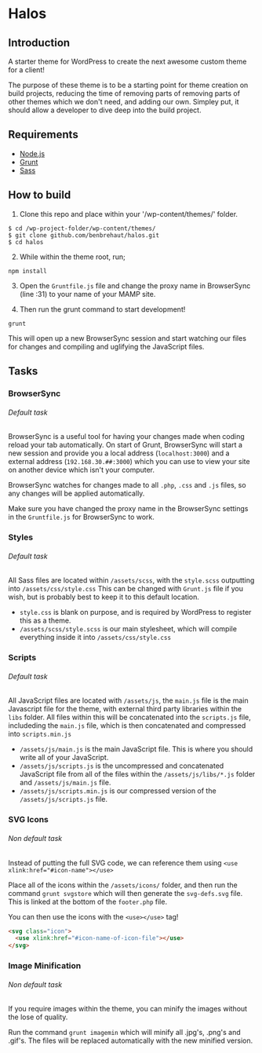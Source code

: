 # Halos

## Introduction
A starter theme for WordPress to create the next awesome custom theme for a client!

The purpose of these theme is to be a starting point for theme creation on build projects, reducing the time of removing parts of removing parts of other themes which we don't need, and adding our own. Simpley put, it should allow a developer to dive deep into the build project.

## Requirements
* [Node.js](https://nodejs.org/en/)
* [Grunt](http://www.gruntjs.com)
* [Sass](http://www.sass-lang.com)

## How to build
1. Clone this repo and place within your '/wp-content/themes/' folder.
````
$ cd /wp-project-folder/wp-content/themes/
$ git clone github.com/benbrehaut/halos.git
$ cd halos
````
2. While within the theme root, run;
````
npm install
````

3. Open the ``Gruntfile.js`` file and change the proxy name in BrowserSync (line :31) to your name of your MAMP site.

4. Then run the grunt command to start development!
````
grunt
````

This will open up a new BrowserSync session and start watching our files for changes and compiling and uglifying the JavaScript files.

## Tasks

### BrowserSync
###### Default task
BrowserSync is a useful tool for having your changes made when coding reload your tab automatically. On start of Grunt, BrowserSync will start a new session and provide you a local address (``localhost:3000``) and a external address (``192.168.30.##:3000``) which you can use to view your site on another device which isn't your computer.

BrowserSync watches for changes made to all ``.php``, ``.css`` and ``.js`` files, so any changes will be applied automatically.

Make sure you have changed the proxy name in the BrowserSync settings in the ``Gruntfile.js`` for BrowserSync to work.

### Styles
###### Default task
All Sass files are located within ``/assets/scss``, with the ``style.scss`` outputting into ``/assets/css/style.css`` This can be changed with ``Grunt.js`` file if you wish, but is probably best to keep it to this default location.

* ``style.css`` is blank on purpose, and is required by WordPress to register this as a theme.
* ``/assets/scss/style.scss`` is our main stylesheet, which will compile everything inside it into ``/assets/css/style.css``

### Scripts
###### Default task
All JavaScript files are located with ``/assets/js``, the ``main.js`` file is the main Javascript file for the theme, with external third party libraries within the ``libs`` folder. All files within this will be concatenated into the ``scripts.js`` file, includeding the ``main.js`` file, which is then concatenated and compressed into ``scripts.min.js``

* ``/assets/js/main.js`` is the main JavaScript file. This is where you should write all of your JavaScript.
* ``/assets/js/scripts.js`` is the uncompressed and concatenated JavaScript file from all of the files within the ``/assets/js/libs/*.js`` folder and ``/assets/js/main.js`` file.
* ``/assets/js/scripts.min.js`` is our compressed version of the ``/assets/js/scripts.js`` file.

### SVG Icons
###### Non default task
Instead of putting the full SVG code, we can reference them using ``<use xlink:href="#icon-name"></use>``

Place all of the icons within the ``/assets/icons/`` folder, and then run the command ``grunt svgstore`` which will then generate the ``svg-defs.svg`` file. This is linked at the bottom of the ``footer.php`` file.

You can then use the icons with the ``<use></use>`` tag!

````html
<svg class="icon">
  <use xlink:href="#icon-name-of-icon-file"></use>
</svg>
````

### Image Minification
###### Non default task
If you require images within the theme, you can minify the images without the lose of quality.

Run the command ``grunt imagemin`` which will minify all .jpg's, .png's and .gif's. The files will be replaced automatically with the new minified version.
